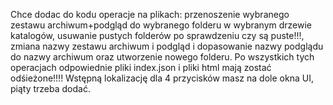 Chce dodac do kodu operacje na plikach: przenoszenie wybranego zestawu archiwum+podgląd do wybranego folderu w wybranym drzewie katalogów, usuwanie pustych folderów po sprawdzeniu czy są puste!!!, zmiana nazwy zestawu archiwum i podgląd i dopasowanie nazwy podglądu do nazwy archiwum oraz utworzenie nowego folderu. Po wszystkich tych operacjach odpowiednie pliki index.json i pliki html mają zostać odśieżone!!!! Wstępną lokalizację dla 4 przycisków masz na dole okna UI, piąty trzeba dodać.
